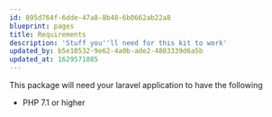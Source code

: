 ```yaml
---
id: 895d764f-6dde-47a8-8b48-6b0662ab22a8
blueprint: pages
title: Requirements
description: 'Stuff you''ll need for this kit to work'
updated_by: b5e10532-9e62-4a0b-ade2-4803339d6a5b
updated_at: 1629571085
---
```

This package will need your laravel application to have the following

* PHP 7.1 or higher